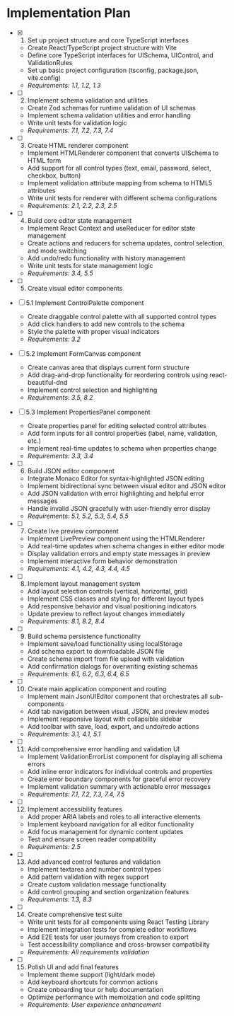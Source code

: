 # Implementation Plan

- [x] 1. Set up project structure and core TypeScript interfaces






  - Create React/TypeScript project structure with Vite
  - Define core TypeScript interfaces for UISchema, UIControl, and ValidationRules
  - Set up basic project configuration (tsconfig, package.json, vite.config)
  - _Requirements: 1.1, 1.2, 1.3_

- [ ] 2. Implement schema validation and utilities
  - Create Zod schemas for runtime validation of UI schemas
  - Implement schema validation utilities and error handling
  - Write unit tests for validation logic
  - _Requirements: 7.1, 7.2, 7.3, 7.4_

- [ ] 3. Create HTML renderer component
  - Implement HTMLRenderer component that converts UISchema to HTML form
  - Add support for all control types (text, email, password, select, checkbox, button)
  - Implement validation attribute mapping from schema to HTML5 attributes
  - Write unit tests for renderer with different schema configurations
  - _Requirements: 2.1, 2.2, 2.3, 2.5_

- [ ] 4. Build core editor state management
  - Implement React Context and useReducer for editor state management
  - Create actions and reducers for schema updates, control selection, and mode switching
  - Add undo/redo functionality with history management
  - Write unit tests for state management logic
  - _Requirements: 3.4, 5.5_

- [ ] 5. Create visual editor components
- [ ] 5.1 Implement ControlPalette component
  - Create draggable control palette with all supported control types
  - Add click handlers to add new controls to the schema
  - Style the palette with proper visual indicators
  - _Requirements: 3.2_

- [ ] 5.2 Implement FormCanvas component
  - Create canvas area that displays current form structure
  - Add drag-and-drop functionality for reordering controls using react-beautiful-dnd
  - Implement control selection and highlighting
  - _Requirements: 3.5, 8.2_

- [ ] 5.3 Implement PropertiesPanel component
  - Create properties panel for editing selected control attributes
  - Add form inputs for all control properties (label, name, validation, etc.)
  - Implement real-time updates to schema when properties change
  - _Requirements: 3.3, 3.4_

- [ ] 6. Build JSON editor component
  - Integrate Monaco Editor for syntax-highlighted JSON editing
  - Implement bidirectional sync between visual editor and JSON editor
  - Add JSON validation with error highlighting and helpful error messages
  - Handle invalid JSON gracefully with user-friendly error display
  - _Requirements: 5.1, 5.2, 5.3, 5.4, 5.5_

- [ ] 7. Create live preview component
  - Implement LivePreview component using the HTMLRenderer
  - Add real-time updates when schema changes in either editor mode
  - Display validation errors and empty state messages in preview
  - Implement interactive form behavior demonstration
  - _Requirements: 4.1, 4.2, 4.3, 4.4, 4.5_

- [ ] 8. Implement layout management system
  - Add layout selection controls (vertical, horizontal, grid)
  - Implement CSS classes and styling for different layout types
  - Add responsive behavior and visual positioning indicators
  - Update preview to reflect layout changes immediately
  - _Requirements: 8.1, 8.2, 8.4_

- [ ] 9. Build schema persistence functionality
  - Implement save/load functionality using localStorage
  - Add schema export to downloadable JSON file
  - Create schema import from file upload with validation
  - Add confirmation dialogs for overwriting existing schemas
  - _Requirements: 6.1, 6.2, 6.3, 6.4, 6.5_

- [ ] 10. Create main application component and routing
  - Implement main JsonUIEditor component that orchestrates all sub-components
  - Add tab navigation between visual, JSON, and preview modes
  - Implement responsive layout with collapsible sidebar
  - Add toolbar with save, load, export, and undo/redo actions
  - _Requirements: 3.1, 4.1, 5.1_

- [ ] 11. Add comprehensive error handling and validation UI
  - Implement ValidationErrorList component for displaying all schema errors
  - Add inline error indicators for individual controls and properties
  - Create error boundary components for graceful error recovery
  - Implement validation summary with actionable error messages
  - _Requirements: 7.1, 7.2, 7.3, 7.4, 7.5_

- [ ] 12. Implement accessibility features
  - Add proper ARIA labels and roles to all interactive elements
  - Implement keyboard navigation for all editor functionality
  - Add focus management for dynamic content updates
  - Test and ensure screen reader compatibility
  - _Requirements: 2.5_

- [ ] 13. Add advanced control features and validation
  - Implement textarea and number control types
  - Add pattern validation with regex support
  - Create custom validation message functionality
  - Add control grouping and section organization features
  - _Requirements: 1.3, 8.3_

- [ ] 14. Create comprehensive test suite
  - Write unit tests for all components using React Testing Library
  - Implement integration tests for complete editor workflows
  - Add E2E tests for user journeys from creation to export
  - Test accessibility compliance and cross-browser compatibility
  - _Requirements: All requirements validation_

- [ ] 15. Polish UI and add final features
  - Implement theme support (light/dark mode)
  - Add keyboard shortcuts for common actions
  - Create onboarding tour or help documentation
  - Optimize performance with memoization and code splitting
  - _Requirements: User experience enhancement_